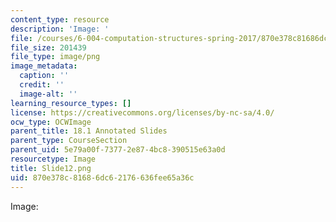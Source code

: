 ```yaml
---
content_type: resource
description: 'Image: '
file: /courses/6-004-computation-structures-spring-2017/870e378c81686dc62176636fee65a36c_Slide12.png
file_size: 201439
file_type: image/png
image_metadata:
  caption: ''
  credit: ''
  image-alt: ''
learning_resource_types: []
license: https://creativecommons.org/licenses/by-nc-sa/4.0/
ocw_type: OCWImage
parent_title: 18.1 Annotated Slides
parent_type: CourseSection
parent_uid: 5e79a00f-7377-2e87-4bc8-390515e63a0d
resourcetype: Image
title: Slide12.png
uid: 870e378c-8168-6dc6-2176-636fee65a36c
---
```

Image: 